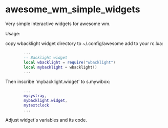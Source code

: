 # awesome_wm_simple_widgets
Very simple interactive widgets for awesome wm.

Usage:

copy wbacklight widget directory to ~/.config/awesome
add to your rc.lua:
```lua
        ...
        -- Backlight widget
        local wbacklight = require("wbacklight")
        local mybacklight = wbacklight()
        ...
```
Then inscribe 'mybacklight.widget' to s.mywibox:
```lua
        ...
        mysystray,
        mybacklight.widget,
        mytextclock
        ...
```
Adjust widget's variables and its code.
